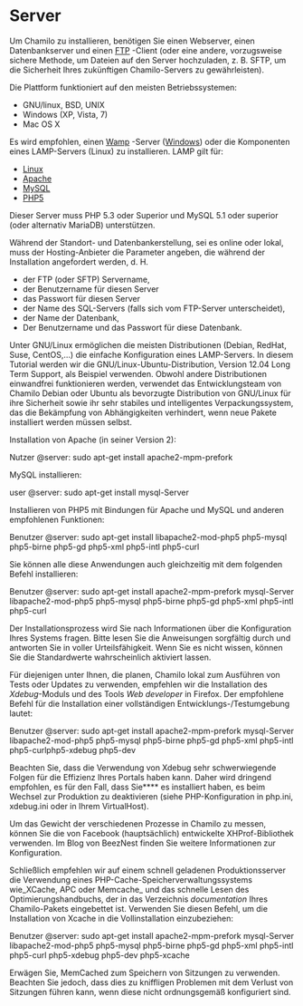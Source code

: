 
# Server

Um Chamilo zu installieren, benötigen Sie einen Webserver, einen Datenbankserver und einen [FTP](http://fr.wikipedia.org/wiki/File_Transfer_Protocol) -Client \(oder eine andere, vorzugsweise sichere Methode, um Dateien auf den Server hochzuladen, z. B. SFTP, um die Sicherheit Ihres zukünftigen Chamilo-Servers zu gewährleisten\).

Die Plattform funktioniert auf den meisten Betriebssystemen:

* GNU/linux, BSD, UNIX
* Windows \(XP, Vista, 7\)
* Mac OS X

Es wird empfohlen, einen [Wamp](http://fr.wikipedia.org/wiki/WAMP) -Server \([Windows](http://fr.wikipedia.org/wiki/Microsoft_Windows)\) oder die Komponenten eines LAMP-Servers \(Linux\) zu installieren. LAMP gilt für:

* [Linux](http://fr.wikipedia.org/wiki/Linux)
* [Apache](http://fr.wikipedia.org/wiki/Apache_HTTP_Server)
* [MySQL](http://fr.wikipedia.org/wiki/MySQL)
* [PHP5](http://fr.wikipedia.org/wiki/PHP)

Dieser Server muss PHP 5.3 oder Superior und MySQL 5.1 oder superior \(oder alternativ MariaDB\) unterstützen.

Während der Standort- und Datenbankerstellung, sei es online oder lokal, muss der Hosting-Anbieter die Parameter angeben, die während der Installation angefordert werden, d. H.

* der FTP \(oder SFTP\) Servername,
* der Benutzername für diesen Server
* das Passwort für diesen Server
* der Name des SQL-Servers \(falls sich vom FTP-Server unterscheidet\),
* der Name der Datenbank,
* Der Benutzername und das Passwort für diese Datenbank.

Unter GNU/Linux ermöglichen die meisten Distributionen \(Debian, RedHat, Suse, CentOS,...\) die einfache Konfiguration eines LAMP-Servers. In diesem Tutorial werden wir die GNU/Linux-Ubuntu-Distribution, Version 12.04 Long Term Support, als Beispiel verwenden. Obwohl andere Distributionen einwandfrei funktionieren werden, verwendet das Entwicklungsteam von Chamilo Debian oder Ubuntu als bevorzugte Distribution von GNU/Linux für ihre Sicherheit sowie ihr sehr stabiles und intelligentes Verpackungssystem, das die Bekämpfung von Abhängigkeiten verhindert, wenn neue Pakete installiert werden müssen selbst.

Installation von Apache \(in seiner Version 2\):

Nutzer @server: sudo apt-get install apache2-mpm-prefork

MySQL installieren:

user @server: sudo apt-get install mysql-Server

Installieren von PHP5 mit Bindungen für Apache und MySQL und anderen empfohlenen Funktionen:

Benutzer @server: sudo apt-get install libapache2-mod-php5 php5-mysql php5-birne php5-gd php5-xml php5-intl php5-curl

Sie können alle diese Anwendungen auch gleichzeitig mit dem folgenden Befehl installieren:

Benutzer @server: sudo apt-get install apache2-mpm-prefork mysql-Server libapache2-mod-php5 php5-mysql php5-birne php5-gd php5-xml php5-intl php5-curl

Der Installationsprozess wird Sie nach Informationen über die Konfiguration Ihres Systems fragen. Bitte lesen Sie die Anweisungen sorgfältig durch und antworten Sie in voller Urteilsfähigkeit. Wenn Sie es nicht wissen, können Sie die Standardwerte wahrscheinlich aktiviert lassen.

Für diejenigen unter Ihnen, die planen, Chamilo lokal zum Ausführen von Tests oder Updates zu verwenden, empfehlen wir die Installation des _Xdebug_-Moduls und des Tools _Web developer_ in Firefox. Der empfohlene Befehl für die Installation einer vollständigen Entwicklungs-/Testumgebung lautet:

Benutzer @server: sudo apt-get install apache2-mpm-prefork mysql-Server libapache2-mod-php5 php5-mysql php5-birne php5-gd php5-xml php5-intl php5-curlphp5-xdebug php5-dev

Beachten Sie, dass die Verwendung von Xdebug sehr schwerwiegende Folgen für die Effizienz Ihres Portals haben kann. Daher wird dringend empfohlen, es für den Fall, dass Sie**** es installiert haben, es beim Wechsel zur Produktion zu deaktivieren \(siehe PHP-Konfiguration in php.ini, xdebug.ini oder in Ihrem VirtualHost\).

Um das Gewicht der verschiedenen Prozesse in Chamilo zu messen, können Sie die von Facebook (hauptsächlich\) entwickelte XHProf-Bibliothek verwenden. Im Blog von BeezNest finden Sie weitere Informationen zur Konfiguration.

Schließlich empfehlen wir auf einem schnell geladenen Produktionsserver die Verwendung eines PHP-Cache-Speicherverwaltungssystems wie_XCache, APC oder Memcache_ und das schnelle Lesen des Optimierungshandbuchs, der in das Verzeichnis _documentation_ Ihres Chamilo-Pakets eingebettet ist. Verwenden Sie diesen Befehl, um die Installation von Xcache in die Vollinstallation einzubeziehen:

Benutzer @server: sudo apt-get install apache2-mpm-prefork mysql-Server libapache2-mod-php5 php5-mysql php5-birne php5-gd php5-xml php5-intl php5-curl php5-xdebug php5-dev php5-xcache

Erwägen Sie, MemCached zum Speichern von Sitzungen zu verwenden. Beachten Sie jedoch, dass dies zu kniffligen Problemen mit dem Verlust von Sitzungen führen kann, wenn diese nicht ordnungsgemäß konfiguriert sind.